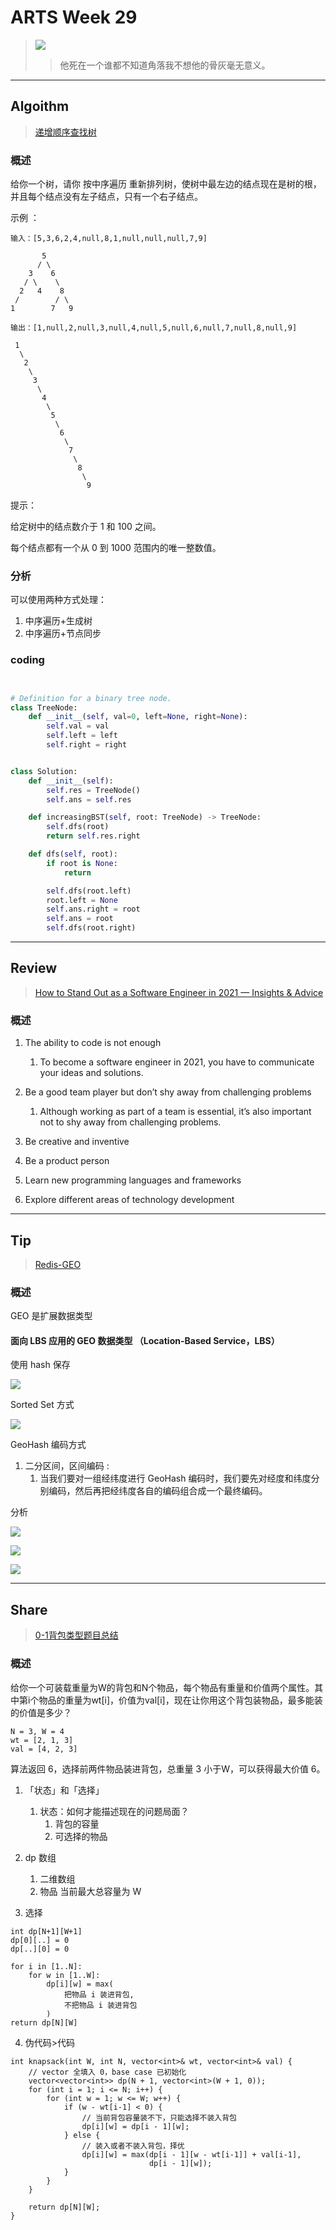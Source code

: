 # ARTS Week 29

> ![](https://github.com/Carmenliukang/ARTS/blob/master/image/29/1.jpeg)
>> 他死在一个谁都不知道角落我不想他的骨灰毫无意义。

***

## Algoithm

> [递增顺序查找树](https://leetcode-cn.com/problems/increasing-order-search-tree/)

### 概述

给你一个树，请你 按中序遍历 重新排列树，使树中最左边的结点现在是树的根，并且每个结点没有左子结点，只有一个右子结点。

示例 ：

    输入：[5,3,6,2,4,null,8,1,null,null,null,7,9]
    
           5
          / \
        3    6
       / \    \
      2   4    8
     /        / \ 
    1        7   9
    
    输出：[1,null,2,null,3,null,4,null,5,null,6,null,7,null,8,null,9]
    
     1
      \
       2
        \
         3
          \
           4
            \
             5
              \
               6
                \
                 7
                  \
                   8
                    \
                     9  

提示：

给定树中的结点数介于 1 和 100 之间。

每个结点都有一个从 0 到 1000 范围内的唯一整数值。

### 分析

可以使用两种方式处理：

1. 中序遍历+生成树
2. 中序遍历+节点同步

### coding

```python


# Definition for a binary tree node.
class TreeNode:
    def __init__(self, val=0, left=None, right=None):
        self.val = val
        self.left = left
        self.right = right


class Solution:
    def __init__(self):
        self.res = TreeNode()
        self.ans = self.res

    def increasingBST(self, root: TreeNode) -> TreeNode:
        self.dfs(root)
        return self.res.right

    def dfs(self, root):
        if root is None:
            return

        self.dfs(root.left)
        root.left = None
        self.ans.right = root
        self.ans = root
        self.dfs(root.right)


```

***

## Review

> [How to Stand Out as a Software Engineer in 2021 — Insights & Advice](https://simon-holdorf.medium.com/how-to-stand-out-as-a-software-engineer-in-2021-insights-advice-803016bf8d38)

### 概述

1. The ability to code is not enough
    1. To become a software engineer in 2021, you have to communicate your ideas and solutions.

2. Be a good team player but don’t shy away from challenging problems
    1. Although working as part of a team is essential, it’s also important not to shy away from challenging problems.

3. Be creative and inventive

4. Be a product person

5. Learn new programming languages and frameworks

6. Explore different areas of technology development

***

## Tip

> [Redis-GEO](https://time.geekbang.org/column/article/281745)

### 概述

GEO 是扩展数据类型

#### 面向 LBS 应用的 GEO 数据类型 （Location-Based Service，LBS）

使用 hash 保存

![](https://github.com/Carmenliukang/ARTS/blob/master/image/29/2.jpg)

Sorted Set 方式

![](https://github.com/Carmenliukang/ARTS/blob/master/image/29/3.jpg)

GeoHash 编码方式

1. 二分区间，区间编码 :
    1. 当我们要对一组经纬度进行 GeoHash 编码时，我们要先对经度和纬度分别编码，然后再把经纬度各自的编码组合成一个最终编码。

分析

![](https://github.com/Carmenliukang/ARTS/blob/master/image/29/4.jpg)

![](https://github.com/Carmenliukang/ARTS/blob/master/image/29/5.jpg)

![](https://github.com/Carmenliukang/ARTS/blob/master/image/29/6.jpg)

***

## Share

> [0-1背包类型题目总结](https://github.com/Carmenliukang/ARTS/blob/master/week29.md#share)

### 概述

给你一个可装载重量为W的背包和N个物品，每个物品有重量和价值两个属性。其中第i个物品的重量为wt[i]，价值为val[i]，现在让你用这个背包装物品，最多能装的价值是多少？

```
N = 3, W = 4
wt = [2, 1, 3]
val = [4, 2, 3]
```

算法返回 6，选择前两件物品装进背包，总重量 3 小于W，可以获得最大价值 6。

1. 「状态」和「选择」
    1. 状态：如何才能描述现在的问题局面？
        1. 背包的容量
        2. 可选择的物品

2. dp 数组
    1. 二维数组
    2. 物品 当前最大总容量为 W

3. 选择

```
int dp[N+1][W+1]
dp[0][..] = 0
dp[..][0] = 0

for i in [1..N]:
    for w in [1..W]:
        dp[i][w] = max(
            把物品 i 装进背包,
            不把物品 i 装进背包
        )
return dp[N][W]
```

4. 伪代码>代码

```
int knapsack(int W, int N, vector<int>& wt, vector<int>& val) {
    // vector 全填入 0，base case 已初始化
    vector<vector<int>> dp(N + 1, vector<int>(W + 1, 0));
    for (int i = 1; i <= N; i++) {
        for (int w = 1; w <= W; w++) {
            if (w - wt[i-1] < 0) {
                // 当前背包容量装不下，只能选择不装入背包
                dp[i][w] = dp[i - 1][w];
            } else {
                // 装入或者不装入背包，择优
                dp[i][w] = max(dp[i - 1][w - wt[i-1]] + val[i-1], 
                               dp[i - 1][w]);
            }
        }
    }

    return dp[N][W];
}
```
